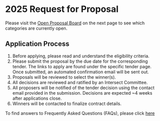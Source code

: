# 2025 Request for Proposal

Please visit the [Open Proposal Board](https://docs.intersectmbo.org/intersect-operational-services/2025-apply-for-tender/open-tenders) on the next page to see which categories are currently open.

## Application Process

1. Before applying, please read and understand the eligibility criteria.
2. Please submit the proposal by the due date for the corresponding tender. The links to apply are found under the specific tender page. Once submitted, an automated confirmation email will be sent out.
3. Proposals will be reviewed to select the winner(s).
4. All decisions are reviewed and ratified by an Intersect Committee.
5. All proposers will be notified of the tender decision using the contact email provided in the submission. Decisions are expected \~4 weeks after applications close.
6. Winners will be contacted to finalize contract details.

To find answers to Frequently Asked Questions (FAQs), please click [here](https://intersect.gitbook.io/intersect-community-grants/overview/list-of-grant-faqs)
